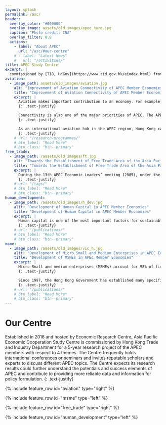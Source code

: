 ```yaml
---
layout: splash
permalink: /asc/
header:
  overlay_color: "#000000"
  overlay_image: assets/old_images/apec_hero.jpg
  caption: "Photo credit: CNA"
  overlay_filter: 0.8
  actions:
    - label: "About APEC"
      url: "/asc/#our-centre"
    # - label: "Latest News"
    #   url: "/activities/"
title: APEC Study Centre
excerpt: |
  commissioned by [TID, HKGov](https://www.tid.gov.hk/eindex.html) from 2016-2021
aviation:
  - image_path: assets/old_images/aviation.jpg
    alt: "Improvement of Aviation Connectivity of APEC Member Economies"
    title: "Improvement of Aviation Connectivity of APEC Member Economies"
    excerpt: |
      Aviation makes important contribution to an economy. For example, it contributed to about USD 1.28 trillion in APEC members’ GDP in 2012.1 Besides creating business opportunities, aviation connects people, businesses, governments, and different sectors of society and countries by trade, passenger traffic, tourism, cargo, information flow and communication.
      {: .text-justify}

      Connectivity is also one of the major priorities of APEC. The APEC Connectivity Blueprint for 2015 to 2025 has been advanced in 2014, which highlighted three types of connectivity: physical connectivity, institutional connectivity and people to people connectivity. Aviation connectivity is related to physical connectivity, while aviation policy is related to institutional connectivity.
      {: .text-justify}

      As an international aviation hub in the APEC region, Hong Kong can improve connectivity among APEC member economies, as well as catalyzing the economic development and economic integration of APEC member economies. The proposed ASC will work with the CUHK’s Aviation Policy and Research Centre, an experienced research centre on aviation-related studies, in the following proposed activities.
      {: .text-justify}
    # url: "/research-programmes/"
    # btn_label: "Read More"
    # btn_class: "btn--primary"
free_trade:
  - image_path: /assets/old_images/ft.jpg
    alt: "Towards the Establishment of Free Trade Area of the Asia Pacific"
    title: "Towards the Establishment of Free Trade Area of the Asia Pacific"
    excerpt: |
      During the 13th APEC Economic Leaders’ meeting (2005), under the theme of “Towards One Community: Meeting the Challenge, Make the Change”, the Free Trade Area of the Asia Pacific (FTAAP) had been discussed. The FTAAP aims at achieving free and open trade and investments in the Asia-Pacific region by 2020.2 However, the implementation of the FTAAP is far from a simple process. It requires APEC member economies to fully understand the operations of the FTAAP, and also the upsides and restrictions related to the stakeholders in the region.
      {: .text-justify}
    # url: "/tags/"
    # btn_label: "Read More"
    # btn_class: "btn--primary"
human_development:
  - image_path: /assets/old_images/h_dev.jpg
    alit: "Development of Human Capital in APEC Member Economies"
    title: "Development of Human Capital in APEC Member Economies"
    excerpt: |
      Human capital is one of the most important factors for sustainable economic growth. Thus, human resources development has been identified as one of the APEC’s priorities in 2015. People-to-people connectivity, which includes cross-border movement of tourists, professionals and youth, is also emphasized in the APEC Connectivity Blueprint for 2015-2025. With the world-class tertiary education system, Hong Kong has the potential to develop herself into a regional education hub for APEC member economies. The hub could help strengthen human capital in the member economies through knowledge transfer and creating a peer learning environment.
      {: .text-justify}
    # url: "/publications/"
    # btn_label: "Read More"
    # btn_class: "btn--primary"
msme:
  - image_path: /assets/old_images/vic_h.jpg
    alit: "Development of Micro Small and Medium Enterprises in APEC Economies"
    title: "Development of MSMEs in APEC Member Economies"
    excerpt: |
      Micro Small and medium enterprises (MSMEs) account for 98% of firms and 50% of employment in Hong Kong. The Hong Kong Government has a long history of providing supports to the development of SMEs. In 1960, the Hong Kong Government established the Hong Kong Export Credits Insurance Corporation, followed by the Trade Development Council and Hong Kong Productivity Council in 1966. These are statutory organizations providing financial, market information, technology and management services to SMEs.
      {: .text-justify}

      Since 1997, the Hong Kong Government has established many specific schemes to support the development of SMEs in Hong Kong. Each of these schemes is designated to meet different business needs, such as guarantee for bank loans, sponsorship for export marketing activities, funding for SMEs’ development projects, and commercialization of innovation and technology projects. Recognizing the increasing economic importance of MSMEs, our proposed activities would provide valuable knowledge in assisting the government’s continuing MSMEs policy efforts.
      {: .text-justify}
    # url: "/publications/"
    # btn_label: "Read More"
    # btn_class: "btn--primary"
---
```


# Our Centre

Established in 2016 and hosted by Economic Research Centre, Asia Pacific Economic Cooperation Study Centre is commissioned by Hong Kong Trade and Industry Department for a 5-year research project of the APEC members with respect to 4 themes. The Centre frequently holds international conferences or seminars and invites reputable scholars and experts to discuss different APEC topics. The Centre expects its research results could further understand the potentials and success elements of APEC and contribute to providing more reliable data and information for policy formulation.
{: .text-justify}

{% include feature_row id="aviation" type="right" %}

{% include feature_row id="msme" type="left" %}

{% include feature_row id="free_trade" type="right" %}

{% include feature_row id="human_development" type="left" %}
